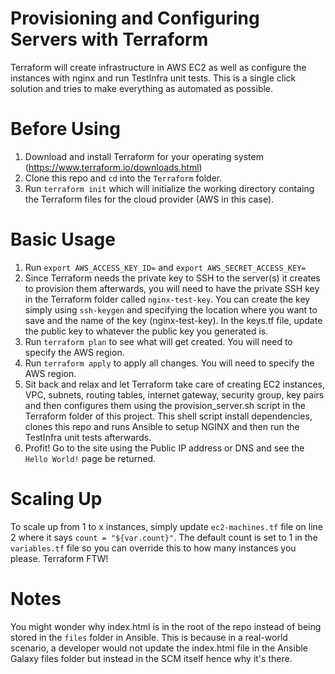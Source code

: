 # Provisioning and Configuring Servers with Terraform

Terraform will create infrastructure in AWS EC2 as well as configure the instances with nginx and run TestInfra unit tests. This is a single click solution and tries to make everything as automated as possible.

# Before Using

1. Download and install Terraform for your operating system (https://www.terraform.io/downloads.html)
2. Clone this repo and `cd` into the `Terraform` folder.
3. Run `terraform init` which will initialize the working directory containg the Terraform files for the cloud provider (AWS in this case).

# Basic Usage

1. Run `export AWS_ACCESS_KEY_ID=` and `export AWS_SECRET_ACCESS_KEY=`
2. Since Terraform needs the private key to SSH to the server(s) it creates to provision them afterwards, you will need to have the private SSH key in the Terraform folder called `nginx-test-key`. You can create the key simply using `ssh-keygen` and specifying the location where you want to save and the name of the key (nginx-test-key). In the keys.tf file, update the public key to whatever the public key you generated is.
3. Run `terraform plan` to see what will get created. You will need to specify the AWS region.
4. Run `terraform apply` to apply all changes. You will need to specify the AWS region.
5. Sit back and relax and let Terraform take care of creating EC2 instances, VPC, subnets, routing tables, internet gateway, security group, key pairs and then configures them using the provision_server.sh script in the Terraform folder of this project. This shell script install dependencies, clones this repo and runs Ansible to setup NGINX and then run the TestInfra unit tests afterwards.
6. Profit! Go to the site using the Public IP address or DNS and see the `Hello World!` page be returned.

# Scaling Up

To scale up from 1 to x instances, simply update `ec2-machines.tf` file on line 2 where it says `count = "${var.count}"`. The default count is set to 1 in the `variables.tf` file so you can override this to how many instances you please. Terraform FTW!

# Notes

You might wonder why index.html is in the root of the repo instead of being stored in the `files` folder in Ansible. This is because in a real-world scenario, a developer would not update the index.html file in the Ansible Galaxy files folder but instead in the SCM itself hence why it's there. 
